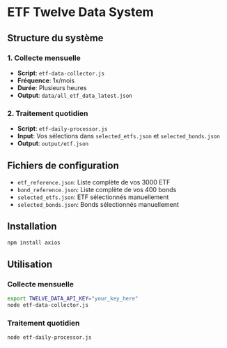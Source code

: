 # ETF Twelve Data System

## Structure du système

### 1. Collecte mensuelle
- **Script**: `etf-data-collector.js`
- **Fréquence**: 1x/mois
- **Durée**: Plusieurs heures
- **Output**: `data/all_etf_data_latest.json`

### 2. Traitement quotidien
- **Script**: `etf-daily-processor.js`
- **Input**: Vos sélections dans `selected_etfs.json` et `selected_bonds.json`
- **Output**: `output/etf.json`

## Fichiers de configuration

- `etf_reference.json`: Liste complète de vos 3000 ETF
- `bond_reference.json`: Liste complète de vos 400 bonds
- `selected_etfs.json`: ETF sélectionnés manuellement
- `selected_bonds.json`: Bonds sélectionnés manuellement

## Installation

```bash
npm install axios
```

## Utilisation

### Collecte mensuelle
```bash
export TWELVE_DATA_API_KEY="your_key_here"
node etf-data-collector.js
```

### Traitement quotidien
```bash
node etf-daily-processor.js
```
